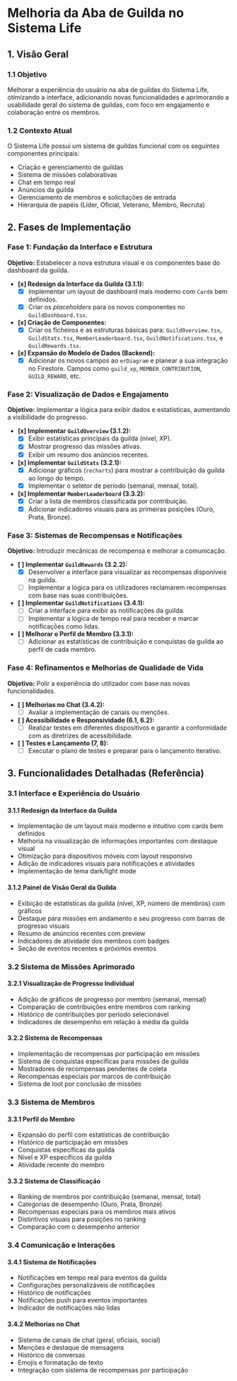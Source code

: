 # Melhoria da Aba de Guilda no Sistema Life

## 1. Visão Geral

### 1.1 Objetivo
Melhorar a experiência do usuário na aba de guildas do Sistema Life, otimizando a interface, adicionando novas funcionalidades e aprimorando a usabilidade geral do sistema de guildas, com foco em engajamento e colaboração entre os membros.

### 1.2 Contexto Atual
O Sistema Life possui um sistema de guildas funcional com os seguintes componentes principais:
- Criação e gerenciamento de guildas
- Sistema de missões colaborativas
- Chat em tempo real
- Anúncios da guilda
- Gerenciamento de membros e solicitações de entrada
- Hierarquia de papéis (Líder, Oficial, Veterano, Membro, Recruta)

## 2. Fases de Implementação

### Fase 1: Fundação da Interface e Estrutura
**Objetivo:** Estabelecer a nova estrutura visual e os componentes base do dashboard da guilda.

- **[x] Redesign da Interface da Guilda (3.1.1):**
    - [x] Implementar um layout de dashboard mais moderno com `Card`s bem definidos.
    - [x] Criar os *placeholders* para os novos componentes no `GuildDashboard.tsx`.
- **[x] Criação de Componentes:**
    - [x] Criar os ficheiros e as estruturas básicas para: `GuildOverview.tsx`, `GuildStats.tsx`, `MemberLeaderboard.tsx`, `GuildNotifications.tsx`, e `GuildRewards.tsx`.
- **[x] Expansão do Modelo de Dados (Backend):**
    - [x] Adicionar os novos campos ao `erDiagram` e planear a sua integração no Firestore. Campos como `guild_xp`, `MEMBER_CONTRIBUTION`, `GUILD_REWARD`, etc.

### Fase 2: Visualização de Dados e Engajamento
**Objetivo:** Implementar a lógica para exibir dados e estatísticas, aumentando a visibilidade do progresso.

- **[x] Implementar `GuildOverview` (3.1.2):**
    - [x] Exibir estatísticas principais da guilda (nível, XP).
    - [x] Mostrar progresso das missões ativas.
    - [x] Exibir um resumo dos anúncios recentes.
- **[x] Implementar `GuildStats` (3.2.1):**
    - [x] Adicionar gráficos (`recharts`) para mostrar a contribuição da guilda ao longo do tempo.
    - [x] Implementar o seletor de período (semanal, mensal, total).
- **[x] Implementar `MemberLeaderboard` (3.3.2):**
    - [x] Criar a lista de membros classificada por contribuição.
    - [x] Adicionar indicadores visuais para as primeiras posições (Ouro, Prata, Bronze).

### Fase 3: Sistemas de Recompensas e Notificações
**Objetivo:** Introduzir mecânicas de recompensa e melhorar a comunicação.

- **[ ] Implementar `GuildRewards` (3.2.2):**
    - [x] Desenvolver a interface para visualizar as recompensas disponíveis na guilda.
    - [ ] Implementar a lógica para os utilizadores reclamarem recompensas com base nas suas contribuições.
- **[ ] Implementar `GuildNotifications` (3.4.1):**
    - [ ] Criar a interface para exibir as notificações da guilda.
    - [ ] Implementar a lógica de tempo real para receber e marcar notificações como lidas.
- **[ ] Melhorar o Perfil de Membro (3.3.1):**
    - [ ] Adicionar as estatísticas de contribuição e conquistas da guilda ao perfil de cada membro.

### Fase 4: Refinamentos e Melhorias de Qualidade de Vida
**Objetivo:** Polir a experiência do utilizador com base nas novas funcionalidades.

- **[ ] Melhorias no Chat (3.4.2):**
    - [ ] Avaliar a implementação de canais ou menções.
- **[ ] Acessibilidade e Responsividade (6.1, 6.2):**
    - [ ] Realizar testes em diferentes dispositivos e garantir a conformidade com as diretrizes de acessibilidade.
- **[ ] Testes e Lançamento (7, 8):**
    - [ ] Executar o plano de testes e preparar para o lançamento iterativo.

## 3. Funcionalidades Detalhadas (Referência)

### 3.1 Interface e Experiência do Usuário

#### 3.1.1 Redesign da Interface da Guilda
- Implementação de um layout mais moderno e intuitivo com cards bem definidos
- Melhoria na visualização de informações importantes com destaque visual
- Otimização para dispositivos móveis com layout responsivo
- Adição de indicadores visuais para notificações e atividades
- Implementação de tema dark/light mode

#### 3.1.2 Painel de Visão Geral da Guilda
- Exibição de estatísticas da guilda (nível, XP, número de membros) com gráficos
- Destaque para missões em andamento e seu progresso com barras de progresso visuais
- Resumo de anúncios recentes com preview
- Indicadores de atividade dos membros com badges
- Seção de eventos recentes e próximos eventos

### 3.2 Sistema de Missões Aprimorado

#### 3.2.1 Visualização de Progresso Individual
- Adição de gráficos de progresso por membro (semanal, mensal)
- Comparação de contribuições entre membros com ranking
- Histórico de contribuições por período selecionável
- Indicadores de desempenho em relação à média da guilda

#### 3.2.2 Sistema de Recompensas
- Implementação de recompensas por participação em missões
- Sistema de conquistas específicas para missões de guilda
- Mostradores de recompensas pendentes de coleta
- Recompensas especiais por marcos de contribuição
- Sistema de loot por conclusão de missões

### 3.3 Sistema de Membros

#### 3.3.1 Perfil do Membro
- Expansão do perfil com estatísticas de contribuição
- Histórico de participação em missões
- Conquistas específicas da guilda
- Nível e XP específicos da guilda
- Atividade recente do membro

#### 3.3.2 Sistema de Classificação
- Ranking de membros por contribuição (semanal, mensal, total)
- Categorias de desempenho (Ouro, Prata, Bronze)
- Recompensas especiais para os membros mais ativos
- Distintivos visuais para posições no ranking
- Comparação com o desempenho anterior

### 3.4 Comunicação e Interações

#### 3.4.1 Sistema de Notificações
- Notificações em tempo real para eventos da guilda
- Configurações personalizáveis de notificações
- Histórico de notificações
- Notificações push para eventos importantes
- Indicador de notificações não lidas

#### 3.4.2 Melhorias no Chat
- Sistema de canais de chat (geral, oficiais, social)
- Menções e destaque de mensagens
- Histórico de conversas
- Emojis e formatação de texto
- Integração com sistema de recompensas por participação
